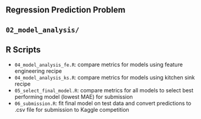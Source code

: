 ## Regression Prediction Problem
## `02_model_analysis/`

## R Scripts
- `04_model_analysis_fe.R`: compare metrics for models using feature engineering recipe 
- `04_model_analysis_ks.R`: compare metrics for models using kitchen sink recipe 
- `05_select_final_model.R`: compare metrics for all models to select best performing model (lowest MAE) for submission
- `06_submission.R`: fit final model on test data and convert predictions to .csv file for submission to Kaggle competition  